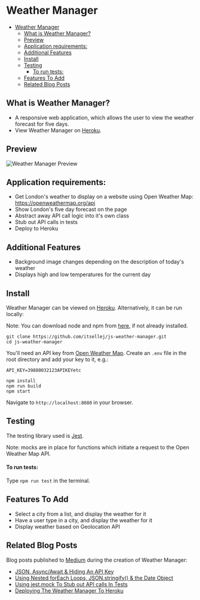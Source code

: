 # Weather Manager
- [Weather Manager](#weather-manager)
  - [What is Weather Manager?](#what-is-weather-manager)
  - [Preview](#preview)
  - [Application requirements:](#application-requirements)
  - [Additional Features](#additional-features)
  - [Install](#install)
  - [Testing](#testing)
      - [To run tests:](#to-run-tests)
  - [Features To Add](#features-to-add)
  - [Related Blog Posts](#related-blog-posts)

## What is Weather Manager?
- A responsive web application, which allows the user to view the weather forecast for five days.
- View Weather Manager on [Heroku](https://peaceful-ridge-32032.herokuapp.com/).

## Preview

![Weather Manager Preview](dist/assets/weather-manager-preview.gif)

## Application requirements:
- Get London's weather to display on a website using Open Weather Map: https://openweathermap.org/api
- Show London's five day forecast on the page
- Abstract away API call logic into it's own class
- Stub out API calls in tests
- Deploy to Heroku

## Additional Features
- Background image changes depending on the description of today's weather
- Displays high and low temperatures for the current day

## Install

Weather Manager can be viewed on [Heroku](https://peaceful-ridge-32032.herokuapp.com/). Alternatively, it can be run locally:

Note: You can download node and npm from [here](https://www.npmjs.com/get-npm), if not already installed.

```
git clone https://github.com/itsellej/js-weather-manager.git
cd js-weather-manager
```

You'll need an API key from [Open Weather Map](https://openweathermap.org/appid). Create an `.env` file in the root directory and add your key to it, e.g.: 
```
API_KEY=39880032123APIKEYetc
```

```
npm install
npm run build
npm start
```

Navigate to `http://localhost:8080` in your browser.

## Testing

The testing library used is [Jest](https://jestjs.io/). 

Note: mocks are in place for functions which initiate a request to the Open Weather Map API.

#### To run tests:

Type `npm run test` in the terminal.

## Features To Add
- Select a city from a list, and display the weather for it
- Have a user type in a city, and display the weather for it
- Display weather based on Geolocation API

## Related Blog Posts
Blog posts published to [Medium](https://medium.com/@ellehallal/) during the creation of Weather Manager:
- [JSON, Async/Await & Hiding An API Key](https://medium.com/@ellehallal/json-async-await-hiding-an-api-key-6e66de3c85e0)
- [Using Nested forEach Loops, JSON.stringify() & the Date Object](https://medium.com/@ellehallal/using-nested-foreach-loops-json-stringify-the-date-object-7509ed8bfb61)
- [Using jest.mock To Stub out API calls In Tests](https://medium.com/@ellehallal/using-jest-mock-to-stub-out-api-calls-in-tests-80f7b2edb85a)
- [Deploying The Weather Manager To Heroku](https://medium.com/@ellehallal/using-jest-mock-to-stub-out-api-calls-in-tests-80f7b2edb85a)